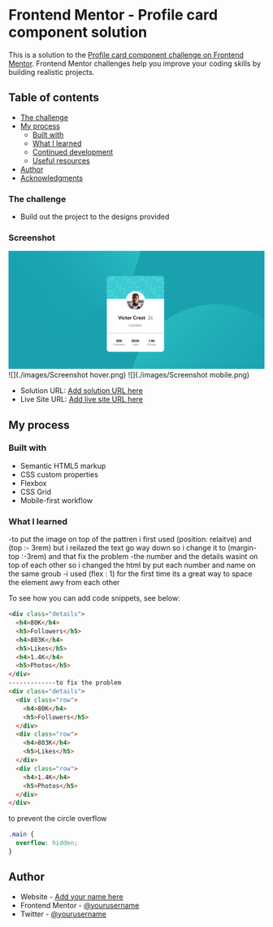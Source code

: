 # Frontend Mentor - Profile card component solution

This is a solution to the [Profile card component challenge on Frontend Mentor](https://www.frontendmentor.io/challenges/profile-card-component-cfArpWshJ). Frontend Mentor challenges help you improve your coding skills by building realistic projects.

## Table of contents

- [The challenge](#the-challenge)
- [My process](#my-process)
  - [Built with](#built-with)
  - [What I learned](#what-i-learned)
  - [Continued development](#continued-development)
  - [Useful resources](#useful-resources)
- [Author](#author)
- [Acknowledgments](#acknowledgments)

### The challenge

- Build out the project to the designs provided

### Screenshot

![](https://github.com/joud-s/Profile-card-component/blob/main/images/Screenshot%20.png)
![](./images/Screenshot hover.png)
![](./images/Screenshot mobile.png)

- Solution URL: [Add solution URL here](https://github.com/joud-s/Profile-card-component)
- Live Site URL: [Add live site URL here](https://your-live-site-url.com)

## My process

### Built with

- Semantic HTML5 markup
- CSS custom properties
- Flexbox
- CSS Grid
- Mobile-first workflow

### What I learned

-to put the image on top of the pattren i first used (position: relaitve) and (top :- 3rem)
but i reilazed the text go way down so i change it to (margin-top :-3rem) and that fix the problem
-the number and the details wasint on top of each other so i changed the html by put each number and name on the same groub
-i used (flex : 1) for the first time its a great way to space the element awy from each other

To see how you can add code snippets, see below:

```html
<div class="details">
  <h4>80K</h4>
  <h5>Followers</h5>
  <h4>803K</h4>
  <h5>Likes</h5>
  <h4>1.4K</h4>
  <h5>Photos</h5>
</div>
-------------to fix the problem
<div class="details">
  <div class="row">
    <h4>80K</h4>
    <h5>Followers</h5>
  </div>
  <div class="row">
    <h4>803K</h4>
    <h5>Likes</h5>
  </div>
  <div class="row">
    <h4>1.4K</h4>
    <h5>Photos</h5>
  </div>
</div>
```

to prevent the circle overflow

```css
.main {
  overflow: hidden;
}
```

## Author

- Website - [Add your name here](https://www.your-site.com)
- Frontend Mentor - [@yourusername](https://www.frontendmentor.io/profile/yourusername)
- Twitter - [@yourusername](https://www.twitter.com/yourusername)
